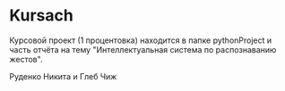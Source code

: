 # Kursach
Курсовой проект (1 процентовка) находится в папке pythonProject и часть отчёта на тему "Интеллектуальная система по распознаванию жестов".

Руденко Никита и Глеб Чиж
